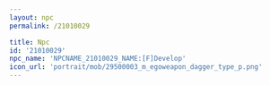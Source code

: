 ```yaml
---
layout: npc
permalink: /21010029

title: Npc
id: '21010029'
npc_name: 'NPCNAME_21010029_NAME:[F]Develop'
icon_url: 'portrait/mob/29500003_m_egoweapon_dagger_type_p.png'
---
```

